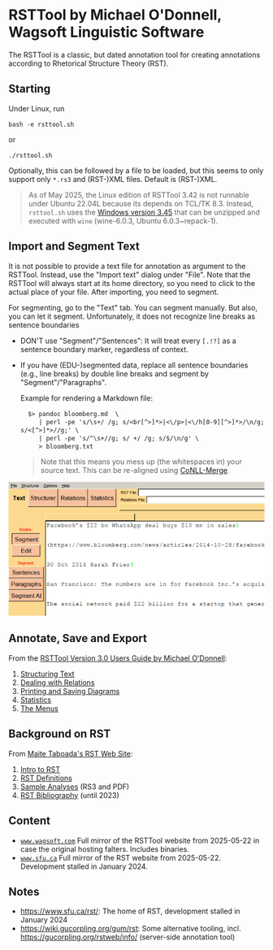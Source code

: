 # RSTTool by Michael O'Donnell, Wagsoft Linguistic Software

The RSTTool is a classic, but dated annotation tool for creating annotations according to Rhetorical Structure Theory (RST).

## Starting

Under Linux, run 

	bash -e rsttool.sh

or

	./rsttool.sh

Optionally, this can be followed by a file to be loaded, but this seems to only support only `*.rs3`  and (RST-)XML files. Default is (RST-)XML.

> As of May 2025, the Linux edition of RSTTool 3.42 is not runnable under Ubuntu 22.04L because its depends on TCL/TK 8.3.
> Instead, `rsttool.sh` uses the [Windows version 3.45](./www.wagsoft.com/RSTTool/RSTTool345Install.exe) that can be unzipped and executed with `wine` (wine-6.0.3, Ubuntu 6.0.3~repack-1).

## Import and Segment Text

It is not possible to provide a text file for annotation as argument to the RSTTool. Instead, use the "Import text" dialog under "File". Note that the RSTTool will always start at its home directory, so you need to click to the actual place of your file. After importing, you need to segment.

For segmenting, go to the "Text" tab. 
You can segment manually. But also, you can let it segment. Unfortunately, it does not recognize line breaks as sentence boundaries

- DON'T use "Segment"/"Sentences": It will treat every `[.!?]` as a sentence boundary marker, regardless of context.
- If you have (EDU-)segmented data, replace all sentence boundaries (e.g., line breaks) by double line breaks and segment by "Segment"/"Paragraphs". 

	Example for rendering a Markdown file:

		$> pandoc bloomberg.md  \
		   | perl -pe 's/\s+/ /g; s/<br[^>]*>|<\/p>|<\/h[0-9][^>]*>/\n/g; s/<[^>]*>//g;' \
		   | perl -pe 's/^\s+//g; s/ +/ /g; s/$/\n/g' \
		   > bloomberg.txt


	> Note that this means you mess up (the whitespaces in) your source text. This can be re-aligned using [CoNLL-Merge](https://github.com/acoli-repo/conll-merge).


![](img/segment.png)

## Annotate, Save and Export

From the [RSTTool Version 3.0 Users Guide by Michael O'Donnell](http://www.wagsoft.com/RSTTool/):

1. [Structuring Text](./www.wagsoft.com/RSTTool/section5.html.md)
2. [Dealing with Relations](./www.wagsoft.com/RSTTool/section6.html.md)
3. [Printing and Saving Diagrams](./www.wagsoft.com/RSTTool/section7.html.md)
4. [Statistics](./www.wagsoft.com/RSTTool/section8.html.md)
5. [The Menus](./www.wagsoft.com/RSTTool/section9.html.md)

## Background on RST

From [Maite Taboada's RST Web Site](https://www.sfu.ca/rst/):

1. [Intro to RST](./www.sfu.ca/rst/01intro/intro.md)
2. [RST Definitions](./www.sfu.ca/rst/01intro/definitions.txt)
3. [Sample Analyses](https://www.sfu.ca/rst/02analyses/index.html) (RS3 and PDF)
4. [RST Bibliography](https://www.sfu.ca/rst/05bibliographies/index.html) (until 2023)

## Content

- [`www.wagsoft.com`](./www.wagsoft.com) Full mirror of the RSTTool website from 2025-05-22 in case the original hosting falters. Includes binaries.
- [`www.sfu.ca`](./www.sfu.ca) Full mirror of the RST website from 2025-05-22. Development stalled in January 2024.

## Notes

- https://www.sfu.ca/rst/: The home of RST, development stalled in January 2024
- https://wiki.gucorpling.org/gum/rst: Some alternative tooling, incl. https://gucorpling.org/rstweb/info/ (server-side annotation tool)



